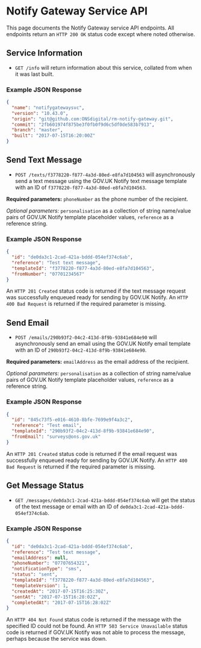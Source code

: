 # Notify Gateway Service API
This page documents the Notify Gateway service API endpoints. All endpoints return an `HTTP 200 OK` status code except where noted otherwise.

## Service Information
* `GET /info` will return information about this service, collated from when it was last built.

### Example JSON Response
```json
{
  "name": "notifygatewaysvc",
  "version": "10.43.0",
  "origin": "git@github.com:ONSdigital/rm-notify-gateway.git",
  "commit": "2fb601974f875be3f0fb0f9d6c5df0de583b7913",
  "branch": "master",
  "built": "2017-07-15T16:20:00Z"
}
```

## Send Text Message
* `POST /texts/f3778220-f877-4a3d-80ed-e8fa7d104563` will asynchronously send a text message using the GOV.UK Notify text message template with an ID of `f3778220-f877-4a3d-80ed-e8fa7d104563`.

**Required parameters:** `phoneNumber` as the phone number of the recipient.

*Optional parameters:* `personalisation` as a collection of string name/value pairs of GOV.UK Notify template placeholder values, `reference` as a reference string.

### Example JSON Response
```json
{
  "id": "de0da3c1-2cad-421a-bddd-054ef374c6ab",
  "reference": "Test text message",
  "templateId": "f3778220-f877-4a3d-80ed-e8fa7d104563",
  "fromNumber": "07701234567"
}
```

An `HTTP 201 Created` status code is returned if the text message request was successfully enqueued ready for sending by GOV.UK Notify. An `HTTP 400 Bad Request` is returned if the required parameter is missing.


## Send Email
* `POST /emails/290b93f2-04c2-413d-8f9b-93841e684e90` will asynchronously send an email using the GOV.UK Notify email template with an ID of `290b93f2-04c2-413d-8f9b-93841e684e90`.

**Required parameters:** `emailAddress` as the email address of the recipient.

*Optional parameters:* `personalisation` as a collection of string name/value pairs of GOV.UK Notify template placeholder values, `reference` as a reference string.

### Example JSON Response
```json
{
  "id": "845c73f5-e016-4610-8bfe-7699e9f4a3c2",
  "reference": "Test email",
  "templateId": "290b93f2-04c2-413d-8f9b-93841e684e90",
  "fromEmail": "surveys@ons.gov.uk"
}
```

An `HTTP 201 Created` status code is returned if the email request was successfully enqueued ready for sending by GOV.UK Notify. An `HTTP 400 Bad Request` is returned if the required parameter is missing.

## Get Message Status
* `GET /messages/de0da3c1-2cad-421a-bddd-054ef374c6ab` will get the status of the text message or email with an ID of `de0da3c1-2cad-421a-bddd-054ef374c6ab`.

### Example JSON Response
```json
{
  "id": "de0da3c1-2cad-421a-bddd-054ef374c6ab",
  "reference": "Test text message",
  "emailAddress": null,
  "phoneNumber": "07707654321",
  "notificationType": "sms",
  "status": "sent",
  "templateId": "f3778220-f877-4a3d-80ed-e8fa7d104563",
  "templateVersion": 1,
  "createdAt": "2017-07-15T16:25:30Z",
  "sentAt": "2017-07-15T16:28:02Z",
  "completedAt": "2017-07-15T16:28:02Z"
}
```

An `HTTP 404 Not Found` status code is returned if the message with the specified ID could not be found. An `HTTP 503 Service Unavailable` status code is returned if GOV.UK Notify was not able to process the message, perhaps because the service was down.